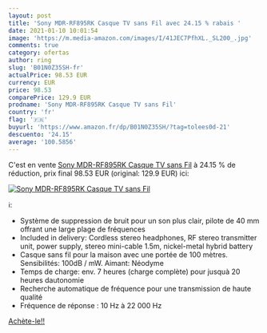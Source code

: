 ```yaml
---
layout: post
title: 'Sony MDR-RF895RK Casque TV sans Fil avec 24.15 % rabais '
date: 2021-01-10 10:01:54
image: 'https://m.media-amazon.com/images/I/41JEC7PfhXL._SL200_.jpg'
comments: true
category: ofertas
author: ring
slug: 'B01N0Z35SH-fr'
actualPrice: 98.53 EUR
currency: EUR
price: 98.53
comparePrice: 129.9 EUR
prodname: 'Sony MDR-RF895RK Casque TV sans Fil'
country: 'fr'
flag: '🇫🇷'
buyurl: 'https://www.amazon.fr/dp/B01N0Z35SH/?tag=tolees0d-21'
descuento: '24.15'
average: '100.5856'
---
```


C'est en vente [Sony MDR-RF895RK Casque TV sans Fil](https://www.amazon.fr/dp/B01N0Z35SH/?tag=tolees0d-21)  à  24.15 % de réduction, prix final  98.53 EUR (original: 129.9 EUR) ici:

[![Sony MDR-RF895RK Casque TV sans Fil](https://m.media-amazon.com/images/I/41JEC7PfhXL._SL200_.jpg)](https://www.amazon.fr/dp/B01N0Z35SH/?tag=tolees0d-21)

ℹ️:

- Système de suppression de bruit pour un son plus clair, pilote de 40 mm offrant une large plage de fréquences
- Included in delivery: Cordless stereo headphones, RF stereo transmitter unit, power supply, stereo mini-cable 1.5m, nickel-metal hybrid battery
- Casque sans fil pour la maison avec une portée de 100 mètres. Sensibilités: 100dB / mW. Aimant: Néodyme
- Temps de charge: env. 7 heures (charge complète) pour jusquà 20 heures dautonomie
- Recherche automatique de fréquence pour une transmission de haute qualité
- Fréquence de réponse : 10 Hz à 22 000 Hz

[Achète-le!!](https://www.amazon.fr/dp/B01N0Z35SH/?tag=tolees0d-21)
